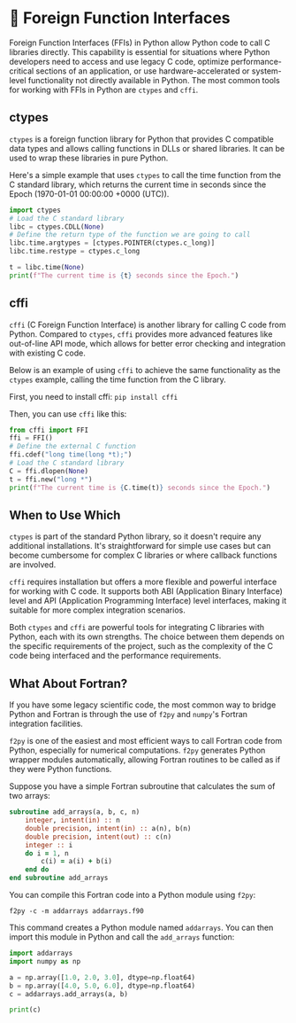 # 🌉 Foreign Function Interfaces

Foreign Function Interfaces (FFIs) in Python allow Python code to call C libraries directly. This capability is essential for situations where Python developers need to access and use legacy C code, optimize performance-critical sections of an application, or use hardware-accelerated or system-level functionality not directly available in Python. The most common tools for working with FFIs in Python are `ctypes` and `cffi`.

## ctypes

`ctypes` is a foreign function library for Python that provides C compatible data types and allows calling functions in DLLs or shared libraries. It can be used to wrap these libraries in pure Python.

Here's a simple example that uses `ctypes` to call the time function from the C standard library, which returns the current time in seconds since the Epoch (1970-01-01 00:00:00 +0000 (UTC)).

```python
import ctypes
# Load the C standard library
libc = ctypes.CDLL(None)
# Define the return type of the function we are going to call
libc.time.argtypes = [ctypes.POINTER(ctypes.c_long)]
libc.time.restype = ctypes.c_long

t = libc.time(None)
print(f"The current time is {t} seconds since the Epoch.")
```

## cffi

`cffi` (C Foreign Function Interface) is another library for calling C code from Python. Compared to `ctypes`, `cffi` provides more advanced features like out-of-line API mode, which allows for better error checking and integration with existing C code.

Below is an example of using `cffi` to achieve the same functionality as the `ctypes` example, calling the time function from the C library.

First, you need to install cffi: `pip install cffi`

Then, you can use `cffi` like this:

```python
from cffi import FFI
ffi = FFI()
# Define the external C function
ffi.cdef("long time(long *t);")
# Load the C standard library
C = ffi.dlopen(None)
t = ffi.new("long *")
print(f"The current time is {C.time(t)} seconds since the Epoch.")
```

## When to Use Which

`ctypes` is part of the standard Python library, so it doesn't require any additional installations. It's straightforward for simple use cases but can become cumbersome for complex C libraries or where callback functions are involved.

`cffi` requires installation but offers a more flexible and powerful interface for working with C code. It supports both ABI (Application Binary Interface) level and API (Application Programming Interface) level interfaces, making it suitable for more complex integration scenarios.

Both `ctypes` and `cffi` are powerful tools for integrating C libraries with Python, each with its own strengths. The choice between them depends on the specific requirements of the project, such as the complexity of the C code being interfaced and the performance requirements.

## What About Fortran?

If you have some legacy scientific code, the most common way to bridge Python and Fortran is through the use of `f2py` and `numpy`'s Fortran integration facilities. 

`f2py` is one of the easiest and most efficient ways to call Fortran code from Python, especially for numerical computations. `f2py` generates Python wrapper modules automatically, allowing Fortran routines to be called as if they were Python functions.

Suppose you have a simple Fortran subroutine that calculates the sum of two arrays:

```fortran
subroutine add_arrays(a, b, c, n)
    integer, intent(in) :: n
    double precision, intent(in) :: a(n), b(n)
    double precision, intent(out) :: c(n)
    integer :: i
    do i = 1, n
        c(i) = a(i) + b(i)
    end do
end subroutine add_arrays
```

You can compile this Fortran code into a Python module using `f2py`:

```shell
f2py -c -m addarrays addarrays.f90
```

This command creates a Python module named `addarrays`. You can then import this module in Python and call the `add_arrays` function:

```python
import addarrays
import numpy as np

a = np.array([1.0, 2.0, 3.0], dtype=np.float64)
b = np.array([4.0, 5.0, 6.0], dtype=np.float64)
c = addarrays.add_arrays(a, b)

print(c)
```